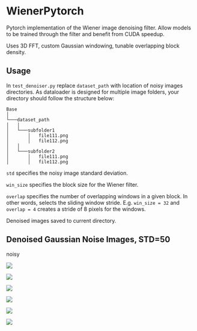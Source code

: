 # WienerPytorch
Pytorch implementation of the Wiener image denoising filter. Allow models to be trained through the filter and benefit from CUDA speedup. 

Uses 3D FFT, custom Gaussian windowing,  tunable overlapping block density. 

## Usage
In `test_denoiser.py` replace `dataset_path` with location of noisy images directories. As dataloader is designed for multiple image folders, your directory should follow the structure below: 
```
Base
│
└───dataset_path
│   │
│   └───subfolder1
│       │   file111.png
│       │   file112.png
│   │   
│   └───subfolder2
│       │   file111.png
│       │   file112.png
```

`std` specifies the noisy image standard deviation.

`win_size` specifies the block size for the Wiener filter.

`overlap` specifies the number of overlapping windows in a given block. In other words, selects the sliding window stride. E.g. `win_size = 32` and `overlap = 4`  creates a stride of 8 pixels for the windows.

Denoised images saved to current directory.

## Denoised Gaussian Noise Images, STD=50 
noisy

![
](images/13_noisy.png)

![
](images/13_denoise.png)

![
](images/5_noisy.png)

![
](images/5_denoise.png)

![
](images/34_noisy.png)

![
](images/34_denoise.png)